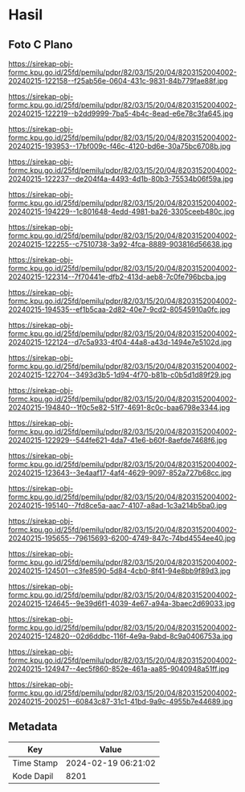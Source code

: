 # Hasil

## Foto C Plano

https://sirekap-obj-formc.kpu.go.id/25fd/pemilu/pdpr/82/03/15/20/04/8203152004002-20240215-122158--f25ab56e-0604-431c-9831-84b779fae88f.jpg

https://sirekap-obj-formc.kpu.go.id/25fd/pemilu/pdpr/82/03/15/20/04/8203152004002-20240215-122219--b2dd9999-7ba5-4b4c-8ead-e6e78c3fa645.jpg

https://sirekap-obj-formc.kpu.go.id/25fd/pemilu/pdpr/82/03/15/20/04/8203152004002-20240215-193953--17bf009c-f46c-4120-bd6e-30a75bc6708b.jpg

https://sirekap-obj-formc.kpu.go.id/25fd/pemilu/pdpr/82/03/15/20/04/8203152004002-20240215-122237--de204f4a-4493-4d1b-80b3-75534b06f59a.jpg

https://sirekap-obj-formc.kpu.go.id/25fd/pemilu/pdpr/82/03/15/20/04/8203152004002-20240215-194229--1c801648-4edd-4981-ba26-3305ceeb480c.jpg

https://sirekap-obj-formc.kpu.go.id/25fd/pemilu/pdpr/82/03/15/20/04/8203152004002-20240215-122255--c7510738-3a92-4fca-8889-903816d56638.jpg

https://sirekap-obj-formc.kpu.go.id/25fd/pemilu/pdpr/82/03/15/20/04/8203152004002-20240215-122314--7f70441e-dfb2-413d-aeb8-7c0fe796bcba.jpg

https://sirekap-obj-formc.kpu.go.id/25fd/pemilu/pdpr/82/03/15/20/04/8203152004002-20240215-194535--ef1b5caa-2d82-40e7-9cd2-80545910a0fc.jpg

https://sirekap-obj-formc.kpu.go.id/25fd/pemilu/pdpr/82/03/15/20/04/8203152004002-20240215-122124--d7c5a933-4f04-44a8-a43d-1494e7e5102d.jpg

https://sirekap-obj-formc.kpu.go.id/25fd/pemilu/pdpr/82/03/15/20/04/8203152004002-20240215-122704--3493d3b5-1d94-4f70-b81b-c0b5d1d89f29.jpg

https://sirekap-obj-formc.kpu.go.id/25fd/pemilu/pdpr/82/03/15/20/04/8203152004002-20240215-194840--1f0c5e82-51f7-4691-8c0c-baa6798e3344.jpg

https://sirekap-obj-formc.kpu.go.id/25fd/pemilu/pdpr/82/03/15/20/04/8203152004002-20240215-122929--544fe621-4da7-41e6-b60f-8aefde7468f6.jpg

https://sirekap-obj-formc.kpu.go.id/25fd/pemilu/pdpr/82/03/15/20/04/8203152004002-20240215-123643--3e4aaf17-4af4-4629-9097-852a727b68cc.jpg

https://sirekap-obj-formc.kpu.go.id/25fd/pemilu/pdpr/82/03/15/20/04/8203152004002-20240215-195140--7fd8ce5a-aac7-4107-a8ad-1c3a214b5ba0.jpg

https://sirekap-obj-formc.kpu.go.id/25fd/pemilu/pdpr/82/03/15/20/04/8203152004002-20240215-195655--79615693-6200-4749-847c-74bd4554ee40.jpg

https://sirekap-obj-formc.kpu.go.id/25fd/pemilu/pdpr/82/03/15/20/04/8203152004002-20240215-124501--c3fe8590-5d84-4cb0-8f41-94e8bb9f89d3.jpg

https://sirekap-obj-formc.kpu.go.id/25fd/pemilu/pdpr/82/03/15/20/04/8203152004002-20240215-124645--9e39d6f1-4039-4e67-a94a-3baec2d69033.jpg

https://sirekap-obj-formc.kpu.go.id/25fd/pemilu/pdpr/82/03/15/20/04/8203152004002-20240215-124820--02d6ddbc-116f-4e9a-9abd-8c9a0406753a.jpg

https://sirekap-obj-formc.kpu.go.id/25fd/pemilu/pdpr/82/03/15/20/04/8203152004002-20240215-124947--4ec5f860-852e-461a-aa85-9040948a51ff.jpg

https://sirekap-obj-formc.kpu.go.id/25fd/pemilu/pdpr/82/03/15/20/04/8203152004002-20240215-200251--60843c87-31c1-41bd-9a9c-4955b7e44689.jpg


## Metadata

| Key        | Value               |
| ---------- | ------------------- |
| Time Stamp | 2024-02-19 06:21:02 |
| Kode Dapil | 8201                |



